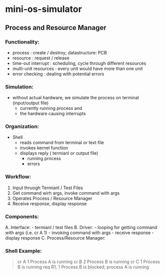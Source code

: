 # mini-os-simulator

## Process and Resource Manager
### Functionality:
- process : create / destroy; datastructure: PCB
- resource : request / release
- time-out interrupt : scheduling, cycle through different resources
- multi-unit resources : every unit would have more than one unit
- error checking : dealing with potential errors

### Simulation:
- without actual hardware, we simulate the process on terminal (input/output file)
	- currently running process and 
	- the hardware causing interrupts

### Organization:
- Shell
	- reads command from terminal or text file
	- invokes kernel function
	- displays reply ( termianl or output file)
		- running process
		- errors

### Workflow:
1. Input thruogh Termianl / Test Files
2. Get command wirh args, invoke command with args
3. Operates Process / Resource Manager
4. Receive response, display response

### Components:
A. Interface: 
	- termianl / test files
B. Driver:
	- looping for getting command with args (i.e. cr A 1)
	- invoking command with args
	- receive response
	- display response
C. Process/Resource Manager:

### Shell Example:
> cr A 1
Process A is running
> cr B 2
Process B is running
> cr C 1
Process B is running
> req R1, 1
Process B is blocked; process A is running

